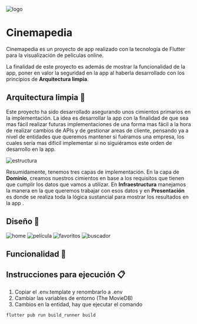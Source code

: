 ![logo](./assets/logo.png)
# Cinemapedia 


Cinemapedia es un proyecto de app realizado con la tecnología de Flutter para la visualización de películas online.

La finalidad de este proyecto es además de mostrar la funcionalidad de la app, poner en valor la seguridad en la app al haberla desarrollado con los principios de **Arquitectura limpia**.

## Arquitectura limpia 🔎

Este proyecto ha sido desarrollado asegurando unos cimientos primarios en la implementación. La idea es desarrollar la app con la finalidad de que sea mas fácil realizar futuras implementaciones de una forma mas fácil a la hora de realizar cambios de APIs y de gestionar areas de cliente, pensando ya a nivel de entidades que queremos mantener si fuéramos una empresa, los cuales sería  mas difícil implementar si no siguiéramos este orden de desarrollo en la app.

![estructura](./assets/estructura.png)

Resumidamente, tenemos tres capas de implementación. En la capa de **Dominio**, creamos nuestros cimientos en base a los requisitos que tienen que cumplir los datos que vamos a utilizar. En **Infraestructura** manejamos la manera en la que queremos trabajar con esos datos y en **Presentación** es donde se realiza toda la lógica sustancial para mostrar los resultados en la app .


## Diseño 🎥

![home](./assets/home.png)
![película](./assets/pelicula.png)
![favoritos](./assets/favoritos.png)
![buscador](./assets/buscador.png)

## Funcionalidad 🔩



## Instrucciones para ejecución 📋

1. Copiar el .env.template y renombrarlo a .env
2. Cambiar las variables de entorno (The MovieDB)
3. Cambios en la entidad, hay que ejecutar el comando
```
flutter pub run build_runner build
```

